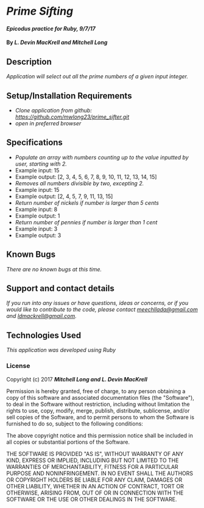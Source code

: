 # _Prime Sifting_

#### _Epicodus practice for Ruby, 9/7/17_

#### By _**L. Devin MacKrell and Mitchell Long**_

## Description

_Application will select out all the prime numbers of a given input integer._

## Setup/Installation Requirements

* _Clone application from github: https://github.com/mwlong23/prime_sifter.git_
* _open in preferred browser_

## Specifications

* _Populate an array with numbers counting up to the value inputted by user, starting with 2._
* Example input: 15
* Example output: [2, 3, 4, 5, 6, 7, 8, 9, 10, 11, 12, 13, 14, 15]
* _Removes all numbers divisible by two, excepting 2._
* Example input: 15
* Example output: [2, 4, 5, 7, 9, 11, 13, 15]
* _Return number of nickels if number is larger than 5 cents_
* Example input: 8
* Example output: 1
* _Return number of pennies if number is larger than 1 cent_
* Example input: 3
* Example output: 3

## Known Bugs

_There are no known bugs at this time._

## Support and contact details

_If you run into any issues or have questions, ideas or concerns, or if you would like to contribute to the code, please contact meechllada@gmail.com and ldmackrell@gmail.com._

## Technologies Used

_This application was developed using Ruby_

### License

Copyright (c) 2017 **_Mitchell Long and L. Devin MacKrell_**

Permission is hereby granted, free of charge, to any person obtaining a copy
of this software and associated documentation files (the "Software"), to deal
in the Software without restriction, including without limitation the rights
to use, copy, modify, merge, publish, distribute, sublicense, and/or sell
copies of the Software, and to permit persons to whom the Software is
furnished to do so, subject to the following conditions:

The above copyright notice and this permission notice shall be included in all
copies or substantial portions of the Software.

THE SOFTWARE IS PROVIDED "AS IS", WITHOUT WARRANTY OF ANY KIND, EXPRESS OR
IMPLIED, INCLUDING BUT NOT LIMITED TO THE WARRANTIES OF MERCHANTABILITY,
FITNESS FOR A PARTICULAR PURPOSE AND NONINFRINGEMENT. IN NO EVENT SHALL THE
AUTHORS OR COPYRIGHT HOLDERS BE LIABLE FOR ANY CLAIM, DAMAGES OR OTHER
LIABILITY, WHETHER IN AN ACTION OF CONTRACT, TORT OR OTHERWISE, ARISING FROM,
OUT OF OR IN CONNECTION WITH THE SOFTWARE OR THE USE OR OTHER DEALINGS IN THE
SOFTWARE.
